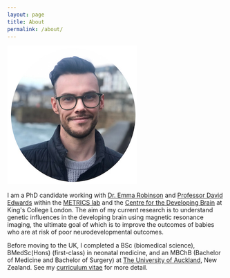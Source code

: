 ```yaml
---
layout: page
title: About
permalink: /about/
---
```


![Profile](assets/images/profile_picture/IMG_6014.jpg)


I am a PhD candidate working with [Dr. Emma Robinson](https://scholar.google.co.uk/citations?user=WXAAOb0AAAAJ&hl=en") and [Professor David Edwards](https://scholar.google.co.uk/citations?user=jPBN0G8AAAAJ&hl=en) within the [METRICS lab](https://metrics-lab.github.io/) and the [Centre for the Developing Brain](https://www.developingbrain.co.uk/about-the-centre-for-the-developing-brain/) at King's College London. The aim of my current research is to understand genetic influences in the developing brain using magnetic resonance imaging, the ultimate goal of which is to improve the outcomes of babies who are at risk of poor neurodevelopmental outcomes. 

Before moving to the UK, I completed a BSc (biomedical science), BMedSc(Hons) (first-class) in neonatal medicine, and an MBChB (Bachelor of Medicine and Bachelor of Surgery) at [The University of Auckland](https://www.auckland.ac.nz/en/fmhs.html), New Zealand. See my [curriculum vitae](https://lzjwilliams.github.io/assets/cv/Curriculum_Vitae.pdf) for more detail. 
